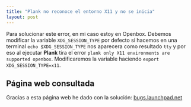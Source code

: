 ```yaml
---
title: "Plank no reconoce el entorno X11 y no se inicia"
layout: post
---
```


Para solucionar este error, en mi caso estoy en Openbox. Debemos modificar la variable `XDG_SESSION_TYPE` por defecto si hacemos en una terminal `echo $XDG_SESSION_TYPE` nos aparecera como resultado `tty` y por eso al ejecutar **Plank** tira el error `plank only X11 environments are supported openbox`. Modificaremos la variable haciendo `export XDG_SESSION_TYPE=x11`.

## Página web consultada

Gracias a esta página web he dado con la solución: [bugs.launchpad.net](https://bugs.launchpad.net/plank/+bug/1811364)
